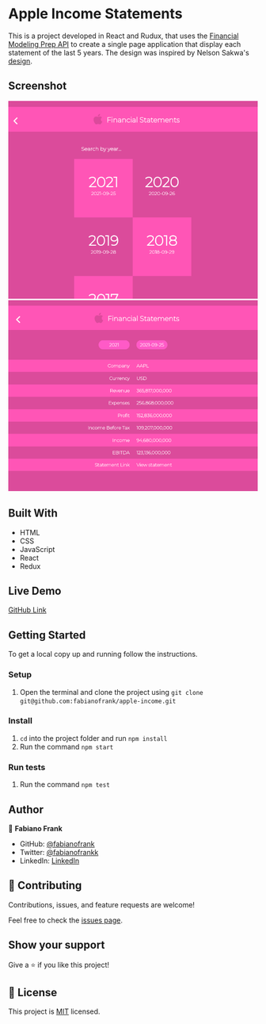 # Apple Income Statements

This is a project developed in React and Rudux, that uses the [Financial Modeling Prep API](https://site.financialmodelingprep.com/developer/docs) to create a single page application that display each statement of the last 5 years. The design was inspired by Nelson Sakwa's [design](https://www.behance.net/gallery/31579789/Ballhead-App-(Free-PSDs)).


## Screenshot

![screenshot](./public/apple.png)![screenshot](./public/apple1.png)


## Built With

- HTML 
- CSS 
- JavaScript
- React
- Redux

## Live Demo

[GitHub Link](https://fabianofrank.github.io/apple-income/)


## Getting Started

To get a local copy up and running follow the instructions.


### Setup

1. Open the terminal and clone the project using `git clone git@github.com:fabianofrank/apple-income.git`


### Install

1. `cd` into the project folder and run `npm install`
2. Run the command `npm start`


### Run tests

1. Run the command `npm test`


## Author

👤 **Fabiano Frank**

- GitHub: [@fabianofrank](https://github.com/fabianofrank)
- Twitter: [@fabianofrankk](https://twitter.com/fabianofrankk)
- LinkedIn: [LinkedIn](https://www.linkedin.com/in/fabianofrank/)


## 🤝 Contributing

Contributions, issues, and feature requests are welcome!

Feel free to check the [issues page](../../issues/).


## Show your support

Give a ⭐️ if you like this project!


## 📝 License

This project is [MIT](./MIT.md) licensed.
